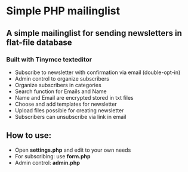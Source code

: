 # Simple PHP mailinglist

## A simple mailinglist for sending newsletters in flat-file database
### Built with Tinymce texteditor

- Subscribe to newsletter with confirmation via email (double-opt-in)
- Admin control to organize subscribers
- Organize subscribers in categories
- Search function for Emails and Name
- Name and Email are encrypted stored in txt files
- Choose and add templates for newsletter 
- Upload files possible for creating newsletter
- Subscribers can unsubscribe via link in email

## How to use:
- Open **settings.php** and edit to your own needs
- For subscribing: use **form.php**
- Admin control: **admin.php**

